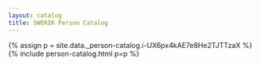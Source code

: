 ```yaml
---
layout: catalog
title: SWERIK Person Catalog
---
```

{% assign p = site.data._person-catalog.i-UX6px4kAE7e8He2TJTTzaX %}
{% include person-catalog.html p=p %}

